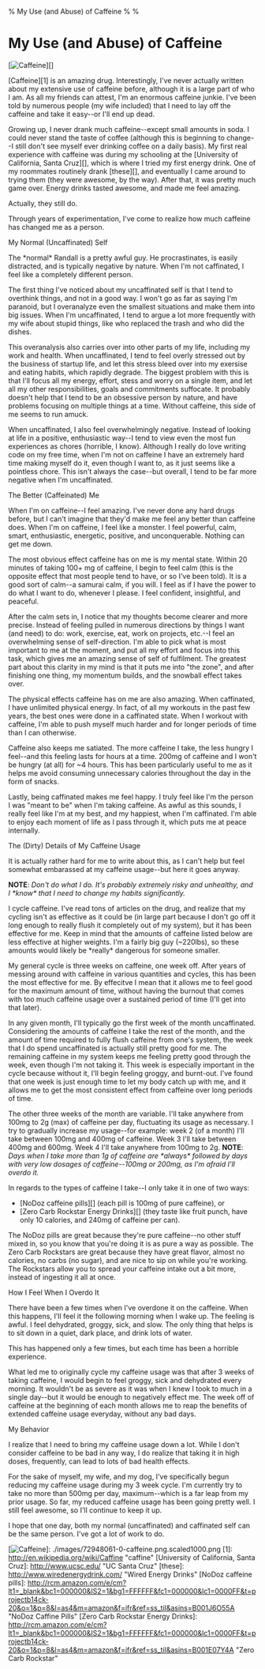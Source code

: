 % My Use (and Abuse) of Caffeine
%
%

# My Use (and Abuse) of Caffeine

[![Caffeine][]][]

[Caffeine][1] is an amazing drug. Interestingly, I've never actually written
about my extensive use of caffeine before, although it is a large part of who I
am. As all my friends can attest, I'm an enormous caffeine junkie. I've been
told by numerous people (my wife included) that I need to lay off the caffeine
and take it easy--or I'll end up dead.

Growing up, I never drank much caffeine--except small amounts in soda. I could
never stand the taste of coffee (although this is beginning to change--I still
don't see myself ever drinking coffee on a daily basis). My first real
experience with caffeine was during my schooling at the [University of
California, Santa Cruz][], which is where I tried my first energy drink. One of
my roommates routinely drank [these][], and eventually I came around to trying
them (they were awesome, by the way). After that, it was pretty much game over.
Energy drinks tasted awesome, and made me feel amazing.

Actually, they still do.

Through years of experimentation, I've come to realize how much caffeine has
changed me as a person.

My Normal (Uncaffinated) Self

The \*normal\* Randall is a pretty awful guy. He procrastinates, is easily
distracted, and is typically negative by nature. When I'm not caffinated, I feel
like a completely different person.

The first thing I've noticed about my uncaffinated self is that I tend to
overthink things, and not in a good way. I won't go as far as saying I'm
paranoid, but I overanalyze even the smallest situations and make them into big
issues. When I'm uncaffinated, I tend to argue a lot more frequently with my
wife about stupid things, like who replaced the trash and who did the dishes.

This overanalysis also carries over into other parts of my life, including my
work and health. When uncaffinated, I tend to feel overly stressed out by the
business of startup life, and let this stress bleed over into my exersise and
eating habits, which rapidly degrade. The biggest problem with this is that I'll
focus all my energy, effort, stess and worry on a single item, and let all my
other responsibilities, goals and commitments suffocate. It probably doesn't
help that I tend to be an obsessive person by nature, and have problems focusing
on multiple things at a time. Without caffeine, this side of me seems to run
amuck.

When uncaffinated, I also feel overwhelmingly negative. Instead of looking at
life in a positive, enthusiastic way--I tend to view even the most fun
experiences as chores (horrible, I know). Although I really do love writing code
on my free time, when I'm not on caffeine I have an extremely hard time making
myself do it, even though I want to, as it just seems like a pointless chore.
This isn't always the case--but overall, I tend to be far more negative when I'm
uncaffinated.

The Better (Caffeinated) Me

When I'm on caffeine--I feel amazing. I've never done any hard drugs before, but
I can't imagine that they'd make me feel any better than caffeine does. When I'm
on caffeine, I feel like a monster. I feel powerful, calm, smart, enthusiastic,
energetic, positive, and unconquerable. Nothing can get me down.

The most obvious effect caffeine has on me is my mental state. Within 20 minutes
of taking 100+ mg of caffeine, I begin to feel calm (this is the opposite effect
that most people tend to have, or so I've been told). It is a good sort of
calm--a samurai calm, if you will. I feel as if I have the power to do what I
want to do, whenever I please. I feel confident, insightful, and peaceful.

After the calm sets in, I notice that my thoughts become clearer and more
precise. Instead of feeling pulled in numerous directions by things I want (and
need) to do: work, exercise, eat, work on projects, etc.--I feel an overwhelming
sense of self-direction. I'm able to pick what is most important to me at the
moment, and put all my effort and focus into this task, which gives me an
amazing sense of self of fulfilment. The greatest part about this clarity in my
mind is that it puts me into "the zone", and after finishing one thing, my
momentum builds, and the snowball effect takes over.

The physical effects caffeine has on me are also amazing. When caffinated, I
have unlimited physical energy. In fact, of all my workouts in the past few
years, the best ones were done in a caffinated state. When I workout with
caffeine, I'm able to push myself much harder and for longer periods of time
than I can otherwise.

Caffeine also keeps me satiated. The more caffeine I take, the less hungry I
feel--and this feeling lasts for hours at a time. 200mg of caffeine and I won't
be hungry (at all) for \~4 hours. This has been particularly useful to me as it
helps me avoid consuming unnecessary calories throughout the day in the form of
snacks.

Lastly, being caffinated makes me feel happy. I truly feel like I'm the person I
was "meant to be" when I'm taking caffeine. As awful as this sounds, I really
feel like I'm at my best, and my happiest, when I'm caffinated. I'm able to
enjoy each moment of life as I pass through it, which puts me at peace
internally.

The (Dirty) Details of My Caffeine Usage

It is actually rather hard for me to write about this, as I can't help but feel
somewhat embarassed at my caffeine usage--but here it goes anyway.

**NOTE**: *Don't do what I do. It's probably extremely risky and unhealthy, and
I \*know\* that I need to change my habits significantly.*

I cycle caffeine. I've read tons of articles on the drug, and realize that my
cycling isn't as effective as it could be (in large part because I don't go off
it long enough to really flush it completely out of my system), but it has been
effective for me. Keep in mind that the amounts of caffeine listed below are
less effective at higher weights. I'm a fairly big guy (\~220lbs), so these
amounts would likely be \*really\* dangerous for someone smaller.

My general cycle is three weeks on caffeine, one week off. After years of
messing around with caffeine in various quantities and cycles, this has been the
most effective for me. By effecitve I mean that it allows me to feel good for
the maximum amount of time, without having the burnout that comes with too much
caffeine usage over a sustained period of time (I'll get into that later).

In any given month, I'll typically go the first week of the month uncaffinated.
Considering the amounts of caffeine I take the rest of the month, and the amount
of time required to fully flush caffeine from one's system, the week that I do
spend uncaffinated is actually still pretty good for me. The remaining caffeine
in my system keeps me feeling pretty good through the week, even though I'm not
taking it. This week is especially important in the cycle because without it,
I'll begin feeling groggy, and burnt-out. I've found that one week is just
enough time to let my body catch up with me, and it allows me to get the most
consistent effect from caffeine over long periods of time.

The other three weeks of the month are variable. I'll take anywhere from 100mg
to 2g (max) of caffeine per day, fluctuating its usage as necessary. I try to
gradually increase my usage--for example: week 2 (of a month) I'll take between
100mg and 400mg of caffeine. Week 3 I'll take between 400mg and 600mg. Week 4
I'll take anywhere from 100mg to 2g. **NOTE**: *Days when I take more than 1g of
caffeine are \*always\* followed by days with very low dosages of
caffeine--100mg or 200mg, as I'm afraid I'll overdo it.*

In regards to the types of caffeine I take--I only take it in one of two ways:

-   [NoDoz caffeine pills][] (each pill is 100mg of pure caffeine), or
-   [Zero Carb Rockstar Energy Drinks][] (they taste like fruit punch, have only
    10 calories, and 240mg of caffeine per can).

The NoDoz pills are great because they're pure caffeine--no other stuff mixed
in, so you know that you're doing it is as pure a way as possible. The Zero Carb
Rockstars are great because they have great flavor, almost no calories, no carbs
(no sugar), and are nice to sip on while you're working. The Rockstars allow you
to spread your caffeine intake out a bit more, instead of ingesting it all at
once.

How I Feel When I Overdo It

There have been a few times when I've overdone it on the caffeine. When this
happens, I'll feel it the following morning when I wake up. The feeling is
awful. I feel dehydrated, groggy, sick, and slow. The only thing that helps is
to sit down in a quiet, dark place, and drink lots of water.

This has happened only a few times, but each time has been a horrible
experience.

What led me to originally cycle my caffeine usage was that after 3 weeks of
taking caffeine, I would begin to feel groggy, sick and dehydrated every
morning. It wouldn't be as severe as it was when I knew I took to much in a
single day--but it would be enough to negatively effect me. The week off of
caffeine at the beginning of each month allows me to reap the benefits of
extended caffeine usage everyday, without any bad days.

My Behavior

I realize that I need to bring my caffeine usage down a lot. While I don't
consider caffeine to be bad in any way, I do realize that taking it in high
doses, frequently, can lead to lots of bad health effects.

For the sake of myself, my wife, and my dog, I've specifically begun reducing my
caffeine usage during my 3 week cycle. I'm currently try to take no more than
500mg per day, maximum--which is a far leap from my prior usage. So far, my
reduced caffeine usage has been going pretty well. I still feel awesome, so I'll
continue to keep it up.

I hope that one day, both my normal (uncaffinated) and caffinated self can be
the same person. I've got a lot of work to do.

  [Caffeine]: http://getfile3.posterous.com/getfile/files.posterous.com/temp-2011-09-28/BInCDHtewutinatzsktHbFeptkwEtJHJqjeIqBkkBJqtivfHoplCqvubjfDF/caffeine.png.scaled696.png
  [![Caffeine][]]: ./images/72948061-0-caffeine.png.scaled1000.png
  [1]: http://en.wikipedia.org/wiki/Caffine "caffine"
  [University of California, Santa Cruz]: http://www.ucsc.edu/ "UC Santa Cruz"
  [these]: http://www.wiredenergydrink.com/ "Wired Energy Drinks"
  [NoDoz caffeine pills]: http://rcm.amazon.com/e/cm?lt1=_blank&bc1=000000&IS2=1&bg1=FFFFFF&fc1=000000&lc1=0000FF&t=projectb14ck-20&o=1&p=8&l=as4&m=amazon&f=ifr&ref=ss_til&asins=B001J6O55A
    "NoDoz Caffine Pills"
  [Zero Carb Rockstar Energy Drinks]: http://rcm.amazon.com/e/cm?lt1=_blank&bc1=000000&IS2=1&bg1=FFFFFF&fc1=000000&lc1=0000FF&t=projectb14ck-20&o=1&p=8&l=as4&m=amazon&f=ifr&ref=ss_til&asins=B001E07Y4A
    "Zero Carb Rockstar"
